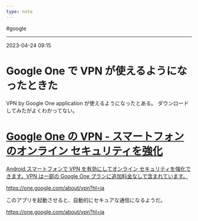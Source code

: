 ```yaml
---
type: note
---
```


#google 

---
2023-04-24  09:15

# Google One で VPN が使えるようになったときた

VPN by Google One application が使えるようになったとある。
ダウンロードしてみたがよくわかってない。


<div class="rich-link-card-container"><a class="rich-link-card" href="https://one.google.com/about/vpn?hl=ja" target="_blank">
	<div class="rich-link-image-container">
		<div class="rich-link-image" style="background-image: url('https://ssl.gstatic.com/images/branding/product/1x/one_512dp.png')">
	</div>
	</div>
	<div class="rich-link-card-text">
		<h1 class="rich-link-card-title">Google One の VPN - スマートフォンのオンライン セキュリティを強化</h1>
		<p class="rich-link-card-description">
		Android スマートフォンで VPN を有効にしてオンライン セキュリティを強化できます。VPN は一部の Google One プランに追加料金なしで含まれています。
		</p>
		<p class="rich-link-href">
		https://one.google.com/about/vpn?hl=ja
		</p>
	</div>
</a></div>



このアプリを起動させると、自動的にセキュアな通信になるようだ。

https://one.google.com/about/vpn?hl=ja

